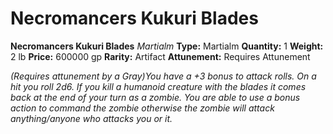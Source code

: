 # Necromancers Kukuri Blades

**Necromancers Kukuri Blades**
_Martialm_
**Type:** Martialm
**Quantity:** 1
**Weight:** 2 lb
**Price:** 600000 gp
**Rarity:** Artifact
**Attunement:** Requires Attunement

*<div class="item-attunement"><i>(Requires attunement by a Gray)</i>You have a +3 bonus to attack rolls. On a hit you roll 2d6. If you kill a humanoid creature with the blades it comes back at the end of your turn as a zombie. You are able to use a bonus action to command the zombie otherwise the zombie will attack anything/anyone who attacks you or it.*